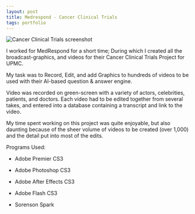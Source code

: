 ```yaml
---
layout: post
title: Medrespond - Cancer Clinical Trials
tags: portfolio
---
```


![Cancer Clinical Trials screenshot](http://4.bp.blogspot.com/_KHL6Vvj96Eo/S9BXOuh79ZI/AAAAAAAAAmw/o_6l5ElnYyk/s320/medRespond.png)


I worked for MedRespond for a short time; During which I created all the broadcast-graphics, and videos for their Cancer Clinical Trials Project for UPMC. 

My task was to Record, Edit, and add Graphics to hundreds of videos to be used with their AI-based question & answer engine.

Video was recorded on green-screen with a variety of actors, celebrities, patients, and doctors. Each video had to be edited together from several takes, and entered into a database containing a transcript and link to the video.

My time spent working on this project was quite enjoyable, but also daunting because of the sheer volume of videos to be created (over 1,000) and the detail put into most of the edits.

Programs Used:

* <p>Adobe Premier CS3
* <p>Adobe Photoshop CS3
* <p>Adobe After Effects CS3
* <p>Adobe Flash CS3
* <p>Sorenson Spark


